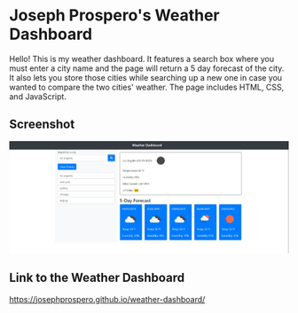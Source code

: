 # Joseph Prospero's Weather Dashboard
Hello! This is my weather dashboard. It features a search box where you must enter a city name and the page will return a 5 day forecast of the city. It also lets you store those cities while searching up a new one in case you wanted to compare the two cities' weather. The page includes HTML, CSS, and JavaScript. 

## Screenshot 
![screenshot](./assets/images/screenshot.jpg)

## Link to the Weather Dashboard
https://josephprospero.github.io/weather-dashboard/
